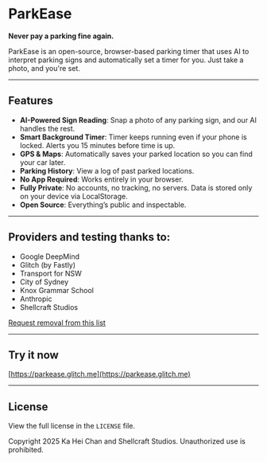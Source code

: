 # ParkEase

**Never pay a parking fine again.**

ParkEase is an open-source, browser-based parking timer that uses AI to interpret parking signs and automatically set a timer for you. Just take a photo, and you're set.

---

## Features

- **AI-Powered Sign Reading**: Snap a photo of any parking sign, and our AI handles the rest.
- **Smart Background Timer**: Timer keeps running even if your phone is locked. Alerts you 15 minutes before time is up.
- **GPS & Maps**: Automatically saves your parked location so you can find your car later.
- **Parking History**: View a log of past parked locations.
- **No App Required**: Works entirely in your browser.
- **Fully Private**: No accounts, no tracking, no servers. Data is stored only on your device via LocalStorage.
- **Open Source**: Everything’s public and inspectable.

---

## Providers and testing thanks to:

- Google DeepMind
- Glitch (by Fastly)
- Transport for NSW
- City of Sydney
- Knox Grammar School
- Anthropic
- Shellcraft Studios

[Request removal from this list](mailto:2uh114cu@duck.com?subject=Remove%20My%20Name%20in%20Github%20from%20ParkEase)

---

## Try it now

[https://parkease.glitch.me](https://parkease.glitch.me)

---

## License

View the full license in the `LICENSE` file.

Copyright 2025 Ka Hei Chan and Shellcraft Studios. Unauthorized use is prohibited.
